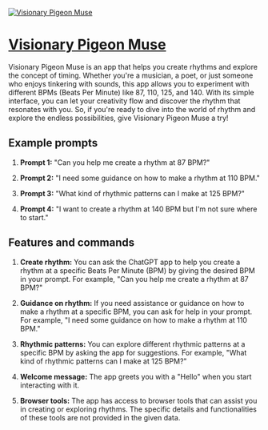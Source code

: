 [![Visionary Pigeon Muse](https://files.oaiusercontent.com/file-Tg3mlSimE8ON2fTvBAa8kMnZ?se=2123-10-17T20%3A55%3A58Z&sp=r&sv=2021-08-06&sr=b&rscc=max-age%3D31536000%2C%20immutable&rscd=attachment%3B%20filename%3D1fe78a3e-2595-424f-8079-7e37e2876fe6.png&sig=qmXEEKzUdF27PiuWzUC%2BMEu%2BrJQ1MyWPWgqKhZHxsns%3D)](https://chat.openai.com/g/g-WYgy6D0VO-visionary-pigeon-muse)

# [Visionary Pigeon Muse](https://chat.openai.com/g/g-WYgy6D0VO-visionary-pigeon-muse)

Visionary Pigeon Muse is an app that helps you create rhythms and explore the concept of timing. Whether you're a musician, a poet, or just someone who enjoys tinkering with sounds, this app allows you to experiment with different BPMs (Beats Per Minute) like 87, 110, 125, and 140. With its simple interface, you can let your creativity flow and discover the rhythm that resonates with you. So, if you're ready to dive into the world of rhythm and explore the endless possibilities, give Visionary Pigeon Muse a try!

## Example prompts

1. **Prompt 1:** "Can you help me create a rhythm at 87 BPM?"

2. **Prompt 2:** "I need some guidance on how to make a rhythm at 110 BPM."

3. **Prompt 3:** "What kind of rhythmic patterns can I make at 125 BPM?"

4. **Prompt 4:** "I want to create a rhythm at 140 BPM but I'm not sure where to start."

## Features and commands

1. **Create rhythm:** You can ask the ChatGPT app to help you create a rhythm at a specific Beats Per Minute (BPM) by giving the desired BPM in your prompt. For example, "Can you help me create a rhythm at 87 BPM?"

2. **Guidance on rhythm:** If you need assistance or guidance on how to make a rhythm at a specific BPM, you can ask for help in your prompt. For example, "I need some guidance on how to make a rhythm at 110 BPM."

3. **Rhythmic patterns:** You can explore different rhythmic patterns at a specific BPM by asking the app for suggestions. For example, "What kind of rhythmic patterns can I make at 125 BPM?"

4. **Welcome message:** The app greets you with a "Hello" when you start interacting with it.

5. **Browser tools:** The app has access to browser tools that can assist you in creating or exploring rhythms. The specific details and functionalities of these tools are not provided in the given data.